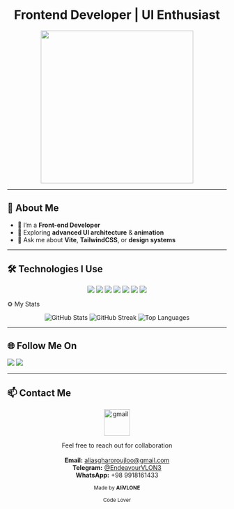 <h1 align="center">Frontend Developer | UI Enthusiast</h1>

<p align="center">
  <img src="https://i.pinimg.com/originals/90/70/32/9070324cdfc07c68d60eed0c39e77573.gif" width="350" />
</p>

---

## 🧠 About Me
- 🌸 I’m a **Front-end Developer**
- 🧩 Exploring **advanced UI architecture** & **animation**
- 💬 Ask me about **Vite**, **TailwindCSS**, or **design systems**

---

## 🛠 Technologies I Use
<p align="center">
  <a href="https://developer.mozilla.org/en-US/docs/Web/HTML"><img src="https://skillicons.dev/icons?i=html" /></a>
  <a href="https://developer.mozilla.org/en-US/docs/Web/CSS"><img src="https://skillicons.dev/icons?i=css" /></a>
  <a href="https://tailwindcss.com/"><img src="https://skillicons.dev/icons?i=tailwind" /></a>
  <a href="https://developer.mozilla.org/en-US/docs/Web/JavaScript"><img src="https://skillicons.dev/icons?i=js" /></a>
  <a href="https://vitejs.dev/"><img src="https://skillicons.dev/icons?i=vite" /></a>
  <a href="https://git-scm.com/"><img src="https://skillicons.dev/icons?i=git" /></a>
  <a href="https://github.com/"><img src="https://skillicons.dev/icons?i=github" /></a>
</p>
 ⚙️ My Stats
<p align="center">
  <img 
 <img src="https://github-readme-stats.vercel.app/api?username=yourusername&show_icons=true&theme=tokyonight" alt="GitHub Stats" />
  <img src="https://github-readme-streak-stats.herokuapp.com/?user=yourusername&theme=tokyonight" alt="GitHub Streak" />
  <img src="https://github-readme-stats.vercel.app/api/top-langs/?username=yourusername&layout=compact&theme=tokyonight" alt="Top Languages" />
</p>


---

## 🌐 Follow Me On
<p align="left">
  <a href="https://github.com/AliVLONE">   <img src="https://skillicons.dev/icons?i=github" /></a>
  <a href="https://instagram.com/s.c.ottt?igsh=MWNpNjBjYzdjcGdwcA==">  <img src="https://skillicons.dev/icons?i=instagram" /></a>
 
 
</p>


---
## 📫 Contact Me  

<p align="center">
  <a href="mailto:aliasgharoroujloo@gmail.com" target="_blank"> 
    <img src="https://skillicons.dev/icons?i=gmail" width="60" alt="gmail"/>
  </a>
</p>

<p align="center">
  Feel free to reach out for collaboration 
  <br><br>
   <b>Email:</b> <a href="mailto:aliasgharoroujloo@gmail.com">aliasgharoroujloo@gmail.com</a>  
  <br>
   <b>Telegram:</b> <a href="https://t.me/EndeavourVLON3">@EndeavourVLON3</a>   
  <br>
   <b>WhatsApp:</b> +98 9918161433 
</p>

<p align="center">
  <sub>Made by <b>AliVLONE</b></sub> 
</p>


<p align="center">
  <sub> Code Lover </sub>
</p>
